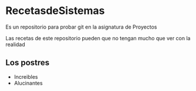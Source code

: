 # RecetasdeSistemas
Es un repositorio para probar git en la asignatura de Proyectos

Las recetas de este repositorio pueden que no tengan mucho que ver con la realidad

## Los postres

- Increibles
- Alucinantes
